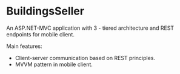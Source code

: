 BuildingsSeller
===============
An ASP.NET-MVC application with 3 - tiered architecture and REST endpoints for mobile client.

Main features:
 - Client-server communication based on REST principles.
 - MVVM pattern in mobile client.
